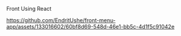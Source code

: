 Front Using React

https://github.com/EndritUshe/front-menu-app/assets/133016602/60bf8d69-548d-46e1-bb5c-4d1f5c91042e
